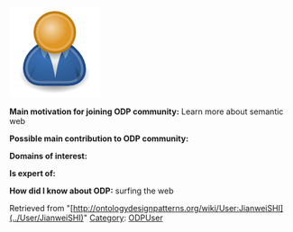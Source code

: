 [![Image:ODPUser.png](../images/a/a6/ODPUser.png)](../Image/ODPUser.png "Image:ODPUser.png")




  





__Main motivation for joining ODP community:__ Learn more about semantic web


__Possible main contribution to ODP community:__


__Domains of interest:__


  



__Is expert of:__


  

__How did I know about ODP:__ surfing the web






Retrieved from "[http://ontologydesignpatterns.org/wiki/User:JianweiSHI](../User/JianweiSHI)"
 [Category](http://ontologydesignpatterns.org/wiki/Special:Categories "Special:Categories"): [ODPUser](../Category/ODPUser "Category:ODPUser")
